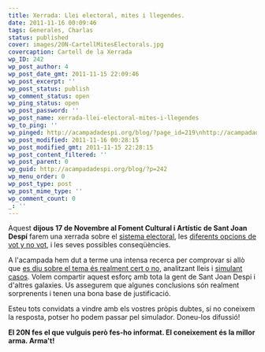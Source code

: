 ```yaml
---
title: Xerrada: Llei electoral, mites i llegendes.
date: 2011-11-16 00:09:46
tags: Generales, Charlas
status: published
cover: images/20N-CartellMitesElectorals.jpg
covercaption: Cartell de la Xerrada
wp_ID: 242
wp_post_author: 4
wp_post_date_gmt: 2011-11-15 22:09:46
wp_post_excerpt: ''
wp_post_status: publish
wp_comment_status: open
wp_ping_status: open
wp_post_password: ''
wp_post_name: xerrada-llei-electoral-mites-i-llegendes
wp_to_ping: ''
wp_pinged: http://acampadadespi.org/blog/?page_id=219\nhttp://acampadadespi.org/blog/?page_id=227\nhttp://acampadadespi.org/blog/?page_id=222
wp_post_modified: 2011-11-16 00:28:15
wp_post_modified_gmt: 2011-11-15 22:28:15
wp_post_content_filtered: ''
wp_post_parent: 0
wp_guid: http://acampadadespi.org/blog/?p=242
wp_menu_order: 0
wp_post_type: post
wp_post_mime_type: ''
wp_comment_count: 0
_: ''
---
```


Aquest <b>dijous 17 de Novembre al Foment Cultural i Artístic de Sant Joan Despí</b> farem una xerrada sobre el
<a title="Com s'aplica la llei electoral a les generals a Barcelona" href="{filename}2011-11-15-0414-20n-llei-electoral-actual.md">sistema electoral</a>,
les <a title="20N: opcions de vot i no vot" href="{filename}2011-11-15-0441-20n-opciones-de-voto-o-no-voto.md">diferents opcions de vot y no vot</a>,
i les seves possibles conseqüències.

<!-- PELICAN_END_SUMMARY -->

A l'acampada hem dut a terme una intensa recerca per comprovar si allò que
<a title="Resum de mites i llegendes sobre el sistema electoral" href="{filename}2011-11-15-0154-20n-mitos-y-leyendas-sobre-el-sistema-electoral.md">es diu sobre el tema és realment cert o no</a>,
analitzant lleis i <a title="enVote: simulador de fluxos electorals" href="{filename}/pages/envote.md">simulant casos</a>.
Volem compartir aquest esforç amb tota la gent de Sant Joan Despi i d'altres galaxies.
Us assegurem que algunes conclusions són realment sorprenents i tenen una bona base de justificació.

Esteu tots convidats a vindre amb els vostres pròpis dubtes, si no coneixem la resposta, potser ho podem passar pel simulador.
Doneu-los difussió!

<b>El 20N fes el que vulguis però fes-ho informat. El coneixement és la millor arma. Arma't!</b>

